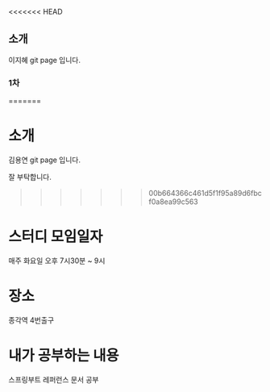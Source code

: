 <<<<<<< HEAD
## 소개
이지혜 git page 입니다. 


### 1차 
=======
# 소개
김용연 git page 입니다. 

잘 부탁합니다.
>>>>>>> 00b664366c461d5f1f95a89d6fbcf0a8ea99c563

# 스터디 모임일자
매주 화요일 오후 7시30분 ~ 9시

# 장소
종각역 4번출구

# 내가 공부하는 내용
스프링부트 레퍼런스 문서 공부 

